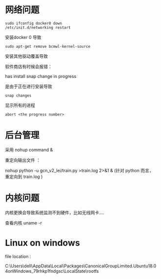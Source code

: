 # 网络问题

```
sudo ifconfig docker0 down
/etc/init.d/networking restart
```

安装docker 0 导致

```
sudo apt-get remove bcmwl-kernel-source
```

安装其他驱动覆盖导致

软件商店有时候会报错：

has install snap change in progress 

是由于正在进行安装导致

```
snap changes
```

显示所有的进程

```
abort <the progress number>
```

# 后台管理 

采用 nohup command & 

重定向输出文件 ： 

nohup python -u gcn_v2_lei/train.py >train.log 2>&1 &  (针对 python 而言， 重定向到 train.log )

# 内核问题

内核更换会导致系统监测不到硬件，比如无线网卡....

查看内核 uname -r

# Linux on windows

file location : 

C:\Users\dell\AppData\Local\Packages\CanonicalGroupLimited.Ubuntu18.04onWindows_79rhkp1fndgsc\LocalState\rootfs

